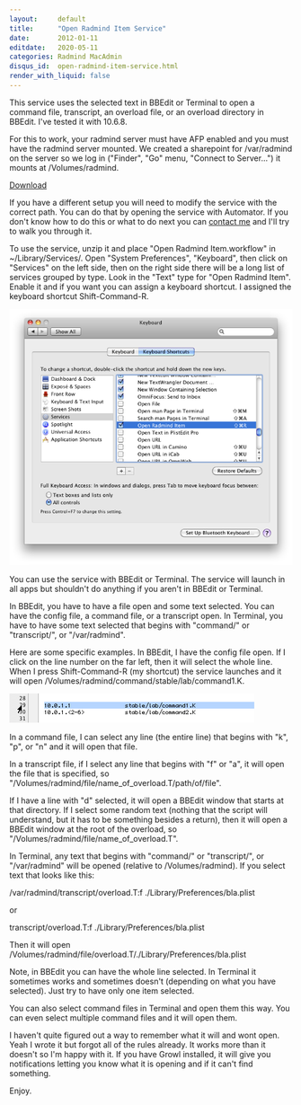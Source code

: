 ```yaml
---
layout:     default
title:      "Open Radmind Item Service"
date:       2012-01-11
editdate:   2020-05-11
categories: Radmind MacAdmin
disqus_id:  open-radmind-item-service.html
render_with_liquid: false
---
```


This service uses the selected text in BBEdit or Terminal to open a command file, transcript, an overload file, or an overload directory in BBEdit.  I've tested it with 10.6.8.

For this to work, your radmind server must have AFP enabled and you must have the radmind server mounted.  We created a sharepoint for /var/radmind on the server so we log in ("Finder", "Go" menu, "Connect to Server...") it mounts at /Volumes/radmind.

[Download](../blog/Open%20Radmind%20Item.zip)

If you have a different setup you will need to modify the service with the correct path.  You can do that by opening the service with Automator.  If you don't know how to do this or what to do next you can [contact me](http://www.magnusviri.com/contact.html) and I'll try to walk you through it.

To use the service, unzip it and place "Open Radmind Item.workflow" in ~/Library/Services/.  Open "System Preferences", "Keyboard", then click on "Services" on the left side, then on the right side there will be a long list of services grouped by type.  Look in the "Text" type for "Open Radmind Item".  Enable it and if you want you can assign a keyboard shortcut.  I assigned the keyboard shortcut Shift-Command-R.

<img class="full" src="../blog/20120111_open_radmind_item/system_prefs.png" alt="System Preferences" title="" />

You can use the service with BBEdit or Terminal.  The service will launch in all apps but shouldn't do anything if you aren't in BBEdit or Terminal.

In BBEdit, you have to have a file open and some text selected.  You can have the config file, a command file, or a transcript open.  In Terminal, you have to have some text selected that begins with "command/" or "transcript/", or "/var/radmind".

Here are some specific examples.  In BBEdit, I have the config file open.  If I click on the line number on the far left, then it will select the whole line.  When I press Shift-Command-R (my shortcut) the service launches and it will open /Volumes/radmind/command/stable/lab/command1.K.

![Config file](../blog/20120111_open_radmind_item/bbedit_config.png)

In a command file, I can select any line (the entire line) that begins with "k", "p", or "n" and it will open that file.

In a transcript file, if I select any line that begins with "f" or "a", it will open the file that is specified, so "/Volumes/radmind/file/name_of_overload.T/path/of/file".

If I have a line with "d" selected, it will open a BBEdit window that starts at that directory.  If I select some random text (nothing that the script will understand, but it has to be something besides a return), then it will open a BBEdit window at the root of the overload, so "/Volumes/radmind/file/name_of_overload.T".

In Terminal, any text that begins with "command/" or "transcript/", or "/var/radmind" will be opened (relative to /Volumes/radmind).  If you select text that looks like this:

/var/radmind/transcript/overload.T:f ./Library/Preferences/bla.plist

or

transcript/overload.T:f ./Library/Preferences/bla.plist

Then it will open /Volumes/radmind/file/overload.T/./Library/Preferences/bla.plist

Note, in BBEdit you can have the whole line selected.  In Terminal it sometimes works and sometimes doesn't (depending on what you have selected).  Just try to have only one item selected.

You can also select command files in Terminal and open them this way.  You can even select multiple command files and it will open them.

I haven't quite figured out a way to remember what it will and wont open.  Yeah I wrote it but forgot all of the rules already.  It works more than it doesn't so I'm happy with it.  If you have Growl installed, it will give you notifications letting you know what it is opening and if it can't find something.

Enjoy.
